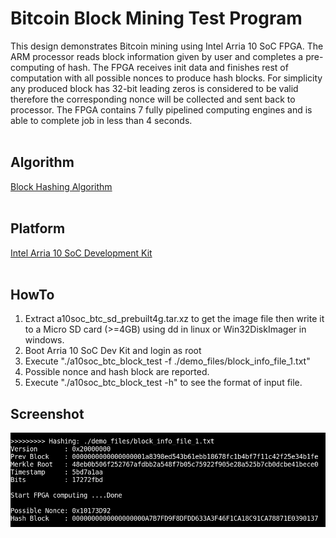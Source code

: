 # Bitcoin Block Mining Test Program
This design demonstrates Bitcoin mining using Intel Arria 10 SoC FPGA. The ARM processor reads block information given by user and completes a pre-computing of hash. The FPGA receives init data and finishes rest of computation with all possible nonces to produce hash blocks. For simplicity any produced block has 32-bit leading zeros is considered to be valid therefore the corresponding nonce will be collected and sent back to processor. The FPGA contains 7 fully pipelined computing engines and is able to complete job in less than 4 seconds.
<br/>
<br/>

Algorithm
------
[Block Hashing Algorithm](https://en.bitcoin.it/wiki/Block_hashing_algorithm)
<br/>
<br/>

Platform
------
[Intel Arria 10 SoC Development Kit](https://www.intel.com/content/www/us/en/programmable/products/boards_and_kits/dev-kits/altera/arria-10-soc-development-kit.html)
<br/>
<br/>

HowTo
------
1. Extract a10soc_btc_sd_prebuilt4g.tar.xz to get the image file then write it to a Micro SD card (>=4GB) using dd in linux or Win32DiskImager in windows.
2. Boot Arria 10 SoC Dev Kit and login as root
3. Execute "./a10soc_btc_block_test -f ./demo_files/block_info_file_1.txt"
4. Possible nonce and hash block are reported.
5. Execute "./a10soc_btc_block_test -h" to see the format of input file.

Screenshot
------
![](result_screenshot.png)

